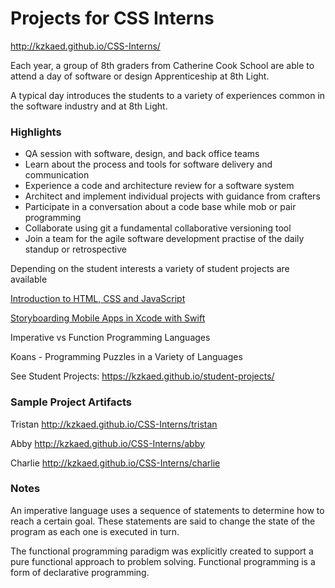 # Projects for CSS Interns

<http://kzkaed.github.io/CSS-Interns/>

Each year, a group of 8th graders from Catherine Cook School are able to attend a day of software or design Apprenticeship at 8th Light.

A typical day introduces the students to a variety of experiences common in the software industry and at 8th Light.


### Highlights
- QA session with software, design, and back office teams
- Learn about the process and tools for software delivery and communication
- Experience a code and architecture review for a software system
- Architect and implement individual projects with guidance from crafters
- Participate in a conversation about a code base while mob or pair programming
- Collaborate using git a fundamental collaborative versioning tool
- Join a team for the agile software development practise of the daily standup or retrospective
  
Depending on the student interests a variety of student projects are available
 
 [Introduction to HTML, CSS and JavaScript](https://kzkaed.github.io/student-projects/html-css-js) 
 
 [Storyboarding Mobile Apps in Xcode with Swift](https://kzkaed.github.io/student-projects/mobile-ios-swift)
 
Imperative vs Function Programming Languages
 
 Koans - Programming Puzzles in a Variety of Languages
 
See Student Projects: <https://kzkaed.github.io/student-projects/>


### Sample Project Artifacts

Tristan  <http://kzkaed.github.io/CSS-Interns/tristan>

Abby  <http://kzkaed.github.io/CSS-Interns/abby>

Charlie  <http://kzkaed.github.io/CSS-Interns/charlie>


### Notes

An imperative language uses a sequence of statements to determine how to reach a certain goal. These statements are said to change the state of the program as each one is executed in turn.


The functional programming paradigm was explicitly created to support a pure functional approach to problem solving. Functional programming is a form of declarative programming.
